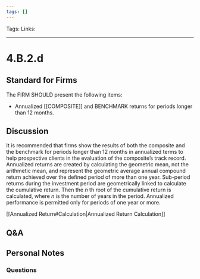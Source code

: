 ```yaml
---
tags: []
---
```

Tags:
Links: 
___
# 4.B.2.d
## Standard for Firms
The FIRM SHOULD present the following items:
- Annualized [[COMPOSITE]] and BENCHMARK returns for periods longer than 12 months.
## Discussion
It is recommended that firms show the results of both the composite and the benchmark for periods longer than 12 months in annualized terms to help prospective clients in the evaluation of the composite’s track record. Annualized returns are created by calculating the geometric mean, not the arithmetic mean, and represent the geometric average annual compound return achieved over the defined period of more than one year. Sub-period returns during the investment period are geometrically linked to calculate the cumulative return. Then the _n_ th root of the cumulative return is calculated, where _n_ is the number of years in the period. Annualized performance is permitted only for periods of one year or more.

[[Annualized Return#Calculation|Annualized Return Calculation]]
## Q&A

## Personal Notes

### Questions